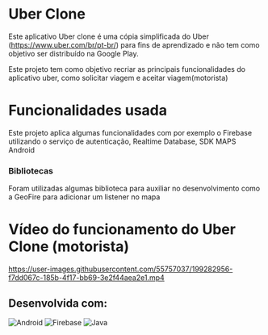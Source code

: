 # Uber Clone

Este aplicativo Uber clone é uma cópia simplificada do Uber (https://www.uber.com/br/pt-br/)
para fins de aprendizado e não tem como objetivo ser distribuído na Google Play.

Este projeto tem como objetivo recriar as principais funcionalidades do aplicativo uber, como solicitar viagem e aceitar viagem(motorista)

# Funcionalidades usada

Este projeto aplica algumas funcionalidades com por exemplo o Firebase utilizando o serviço de autenticação, Realtime Database, SDK MAPS Android

### Bibliotecas
Foram utilizadas algumas biblioteca para auxiliar no desenvolvimento como a GeoFire para adicionar um listener no mapa

# Vídeo do funcionamento do Uber Clone (motorista)

https://user-images.githubusercontent.com/55757037/199282956-f7dd067c-185b-4f17-bb69-3e2f44aea2e1.mp4



## Desenvolvida com:

![Android](https://img.shields.io/badge/Android-3DDC84?style=for-the-badge&logo=android&logoColor=white)
![Firebase](https://img.shields.io/badge/Firebase-039BE5?style=for-the-badge&logo=Firebase&logoColor=white)
![Java](https://img.shields.io/badge/Java-ED8B00?style=for-the-badge&logo=java&logoColor=white)
